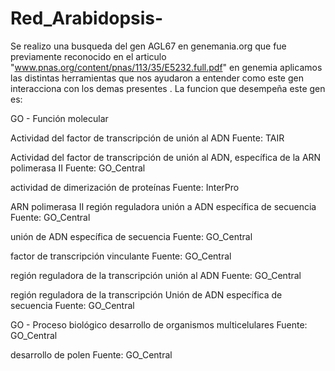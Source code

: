 # Red_Arabidopsis-
Se realizo una busqueda del gen AGL67 en genemania.org que fue previamente reconocido en el  articulo "www.pnas.org/content/pnas/113/35/E5232.full.pdf" en genemia aplicamos las distintas herramientas que nos ayudaron a entender como este gen interacciona con los demas presentes .
La funcion que desempeña este gen es: 
    
GO - Función molecular 

Actividad del factor de transcripción de unión al ADN Fuente: TAIR 
 
Actividad del factor de transcripción de unión al ADN, específica de la ARN polimerasa II Fuente: GO_Central 

actividad de dimerización de proteínas Fuente: InterPro 

ARN polimerasa II región reguladora unión a ADN específica de secuencia Fuente: GO_Central 

unión de ADN específica de secuencia Fuente: GO_Central  

factor de transcripción vinculante Fuente: GO_Central 

región reguladora de la transcripción unión al ADN Fuente: GO_Central

región reguladora de la transcripción Unión de ADN específica de secuencia Fuente: GO_Central

GO - Proceso biológico 
desarrollo de organismos multicelulares Fuente: GO_Central 

desarrollo de polen Fuente: GO_Central
